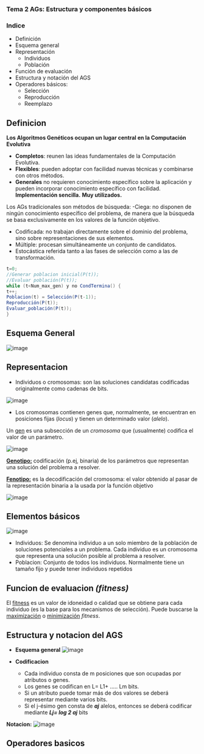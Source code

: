 ###  Tema 2 AGs: Estructura y componentes básicos
### Indice 
* Definición
* Esquema general
* Representación
    * Individuos
    * Población
* Función de evaluación
* Estructura y notación del AGS
* Operadores básicos:
    * Selección
    * Reproducción
    * Reemplazo



## Definicion
**Los Algoritmos Genéticos ocupan un lugar central en la Computación Evolutiva**
-  **Completos**: reunen las ideas fundamentales de la Computación Evolutiva.
- **Flexibles**: pueden adoptar con facilidad nuevas técnicas y combinarse con otros métodos.
- **Generales** no requieren conocimiento específico sobre la aplicación y pueden incorporar conocimiento específico con facilidad.
**Implementación sencilla.**
**Muy utilizados.**

Los AGs tradicionales son métodos de búsqueda:
 -Ciega: no disponen de ningún conocimiento específico del problema, de manera
que la búsqueda se basa exclusivamente en los valores de la función objetivo.
-  Codificada: no trabajan directamente sobre el dominio del problema, sino sobre
representaciones de sus elementos.
-  Múltiple: procesan simultáneamente un conjunto de candidatos.
- Estocástica referida tanto a las fases de selección como a las de transformación.
```java
t=0;
//Generar poblacion inicial(P(t));
//Evaluar población(P(t));
while (t<Num_max_gen) y no CondTermina() {
t++;
Poblacion(t) = Selección(P(t-1));
Reproducción(P(t));
Evaluar_población(P(t));
}
```
## Esquema General

![image](https://user-images.githubusercontent.com/37449976/217542258-1a6412aa-1ba1-43aa-ae17-9b9fa3c72a56.png)




## Representacion

* Individuos o cromosomas: son las soluciones candidatas codificadas
originalmente como cadenas de bits.

![image](https://user-images.githubusercontent.com/37449976/217577972-d1336c9e-a957-4c6e-be62-10a94ccc022a.png)

* Los cromosomas contienen genes que, normalmente, se encuentran en posiciones
fijas (*locus*) y tienen un determinado valor (*alelo*). 

Un <u>gen</u> es una subsección de un *cromosoma* que (usualmente) codifica el valor de
un parámetro.

![image](https://user-images.githubusercontent.com/37449976/217542848-6bf57a5a-161f-4d00-a0d8-dc357083291d.png)

**<u>Genotipo:</u>** codificación (p.ej, binaria) de los parámetros que representan una solución del problema a resolver.

**<u>Fenotipo:</u>** es la decodificación del cromosoma: el valor obtenido al pasar de la
representación binaria a la usada por la función objetivo

![image](https://user-images.githubusercontent.com/37449976/217578455-f3f69863-3e25-46dd-afc2-4b9f4ab74d83.png)

## Elementos básicos
![image](https://user-images.githubusercontent.com/37449976/217579409-6e2bfaf8-51e4-45b6-af92-8b67729714af.png)

* Individuos: Se denomina individuo a un solo miembro de la población de soluciones potenciales a un problema. Cada individuo es un cromosoma que representa una solución posible al problema a resolver.
* Poblacion: Conjunto de todos los individuos. Normalmente tiene un tamaño fijo y puede tener individuos repetidos

## Funcion de evaluacion *(fitness)*
El <u>fitness</u> es un valor de idoneidad o calidad que se obtiene para cada individuo (es la base para los mecanismos de selección). Puede buscarse la <u>maximización</u> o <u>minimización</u> *fitness*.

## Estructura y notacion del AGS
* **Esquema general**
![image](https://user-images.githubusercontent.com/37449976/217581983-0c78e345-1009-4265-bb2b-b88abbeb4b51.png)

* **Codificacion**
    * Cada individuo consta de m posiciones que son ocupadas por atributos o genes.
    * Los genes se codifican en L= L1+ ….. Lm bits.
    * Si un atributo puede tomar más de dos valores se deberá representar mediante varios bits.
    * Si el j-ésimo gen consta de ***aj*** alelos, entonces se deberá codificar mediante ***Lj= log 2 aj*** bits



**Notacion:**
![image](https://user-images.githubusercontent.com/37449976/217581693-f8be6171-05f4-4782-9a3a-6f36abf62c47.png)


## Operadores basicos
